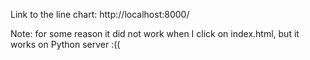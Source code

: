 Link to the line chart: http://localhost:8000/

Note: for some reason it did not work when I click on index.html, but it works on Python server :((
